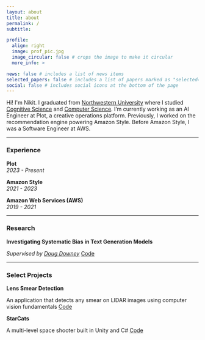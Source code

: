 ```yaml
---
layout: about
title: about
permalink: /
subtitle:

profile:
  align: right
  image: prof_pic.jpg
  image_circular: false # crops the image to make it circular
  more_info: >

news: false # includes a list of news items
selected_papers: false # includes a list of papers marked as "selected={true}"
social: false # includes social icons at the bottom of the page
---
```


Hi! I'm Nikit. I graduated from [Northwestern University](https://www.northwestern.edu/) where I studied [Cognitive Science](https://cogsci.northwestern.edu/) and [Computer Science](https://www.mccormick.northwestern.edu/computer-science/).
I’m currently working as an AI Engineer at Plot, a creative operations platform. Previously, I worked on the recommendation engine powering Amazon Style. Before Amazon Style, I was a Software Engineer at AWS.

_________________________________________________________________________________________________________

### Experience  

**Plot**  
*2023 - Present*  

**Amazon Style**  
*2021 - 2023*  

**Amazon Web Services (AWS)**  
*2019 - 2021*  

_________________________________________________________________________________________________________

### Research  

**Investigating Systematic Bias in Text Generation Models**

*Supervised by [Doug Downey](https://users.cs.northwestern.edu/~ddowney/)*
[Code](https://github.com/nikitbobba/Debate-Argument-Prediction)


_________________________________________________________________________________________________________

### Select Projects  

**Lens Smear Detection**

An application that detects any smear on LIDAR images using computer vision fundamentals
[Code](https://github.com/nikitbobba/lens-smear-detection)


**StarCats**

A multi-level space shooter built in Unity and C#
[Code](https://github.com/nikitbobba/StarCats)

